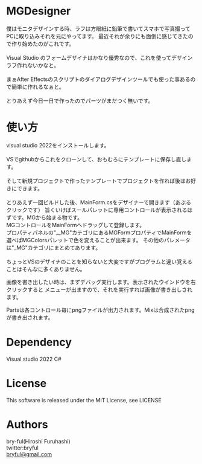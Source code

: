 ﻿# MGDesigner

僕はモニタデザインする時、ラフは方眼紙に鉛筆で書いてスマホで写真撮ってPCに取り込みそれを元にやってます。
最近それが余りにも面倒に感じてきたので作り始めたのがこれです。<br>
<br>
Visual Studio のフォームデザイナはかなり優秀なので、これを使ってデザインラフ作れないかなと。<br>
<br>
まぁAfter Effectsのスクリプトのダイアログデザインツールでも使った事あるので簡単に作れるなぁと。<br>
<br>
とりあえず今日一日で作ったのでパーツがまだつく無いです。


# 使い方
visual studio 2022をインストールします。<br>
<br>
VSでgithubからこれをクローンして、おもむろにテンプレートに保存し直します。<br>
<br>
そして新規プロジェクトで作ったテンプレートでプロジェクトを作れば後はお好きにできます。<br>
<br>
とりあえず一回ビルドした後、MainForm.csをデザイナーで開きます（あぶるクリックです）
旨くいけばスールパレットに専用コントロールが表示されるはずです。MGから始まる物です。
<br>
MGコントロールをMainFormへドラッグして登録します。<br>
プロパティパネルの"__MG"カテゴリにあるMGFormプロパティでMainFormを選べばMGColorsパレットで色を変えることが出来ます。
その他のパレメータは"_MG"カテゴリにまとめてあります。<br>
<br>
ちょっとVSのデザイナのことを知らないと大変ですがプログラムと違い覚えることはそんなに多くありません。


画像を書き出したい時は、まずデバッグ実行します。表示されたウインドウを右クリックすると
メニューが出ますので、それを実行すれば画像が書き出しされます。<br>

Partsは各コントロール毎にpngファイルが出力されます。Mixは合成されたpngが書き出されます。


# Dependency
Visual studio 2022 C#<br>


# License

This software is released under the MIT License, see LICENSE

# Authors

bry-ful(Hiroshi Furuhashi)<br>
twitter:bryful<br>
bryful@gmail.com<br>

